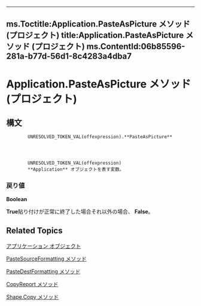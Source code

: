 
---
ms.Toctitle:Application.PasteAsPicture メソッド (プロジェクト)
title:Application.PasteAsPicture メソッド (プロジェクト)
ms.ContentId:06b85596-281a-b77d-56d1-8c4283a4dba7
---
# Application.PasteAsPicture メソッド (プロジェクト)





## 構文

            UNRESOLVED_TOKEN_VAL(offexpression).**PasteAsPicture**




            UNRESOLVED_TOKEN_VAL(offexpression)
            **Application** オブジェクトを表す変数。

### 戻り値
**Boolean**



**True**貼り付けが正常に終了した場合それ以外の場合、 **False**。





## Related Topics

[アプリケーション オブジェクト](8eb91712-7784-a102-38c0-19bb056c27e9.md)

[PasteSourceFormatting メソッド](3544cad7-51d4-fd80-5aaa-396fb26a0d17.md)

[PasteDestFormatting メソッド](4a56bb42-d3d7-fcad-d361-63135e23fc3a.md)

[CopyReport メソッド](9f1e59d5-a2a5-4c8f-1c01-b1c63046558d.md)

[Shape.Copy メソッド](4dd8511b-b4e9-6af7-bb33-f56874236452.md)




